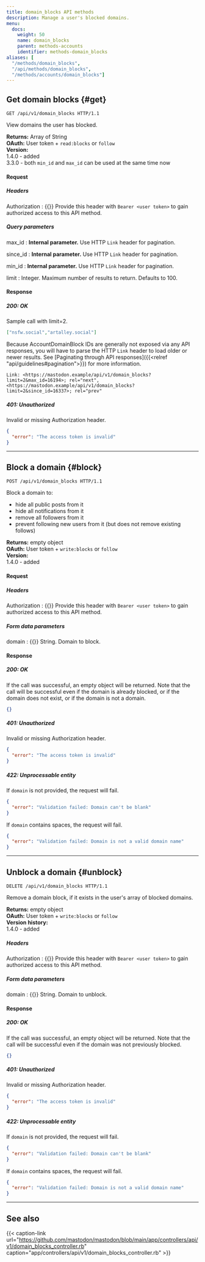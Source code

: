 ```yaml
---
title: domain_blocks API methods
description: Manage a user's blocked domains.
menu:
  docs:
    weight: 50
    name: domain_blocks
    parent: methods-accounts
    identifier: methods-domain_blocks
aliases: [
  "/methods/domain_blocks",
  "/api/methods/domain_blocks",
  "/methods/accounts/domain_blocks"]
---
```


<style>
#TableOfContents ul ul ul {display: none}
</style>

## Get domain blocks {#get}

```http
GET /api/v1/domain_blocks HTTP/1.1
```

View domains the user has blocked.

**Returns:** Array of String\
**OAuth:** User token + `read:blocks` or `follow`\
**Version:**\
1.4.0 - added\
3.3.0 - both `min_id` and `max_id` can be used at the same time now

#### Request
##### Headers

Authorization
: {{<required>}} Provide this header with `Bearer <user token>` to gain authorized access to this API method.

##### Query parameters

max_id 
: **Internal parameter.** Use HTTP `Link` header for pagination.

since_id
: **Internal parameter.** Use HTTP `Link` header for pagination.

min_id
: **Internal parameter.** Use HTTP `Link` header for pagination.

limit
: Integer. Maximum number of results to return. Defaults to 100.

#### Response
##### 200: OK

Sample call with limit=2.

```json
["nsfw.social","artalley.social"]
```

Because AccountDomainBlock IDs are generally not exposed via any API responses, you will have to parse the HTTP `Link` header to load older or newer results. See [Paginating through API responses]({{<relref "api/guidelines#pagination">}}) for more information.

```http
Link: <https://mastodon.example/api/v1/domain_blocks?limit=2&max_id=16194>; rel="next", <https://mastodon.example/api/v1/domain_blocks?limit=2&since_id=16337>; rel="prev"
```

##### 401: Unauthorized

Invalid or missing Authorization header.

```json
{
  "error": "The access token is invalid"
}
```

---

## Block a domain {#block}

```http
POST /api/v1/domain_blocks HTTP/1.1
```

Block a domain to:
- hide all public posts from it
- hide all notifications from it
- remove all followers from it
- prevent following new users from it (but does not remove existing follows)

**Returns:** empty object\
**OAuth:** User token + `write:blocks` or `follow`\
**Version:**\
1.4.0 - added

#### Request

##### Headers

Authorization
: {{<required>}} Provide this header with `Bearer <user token>` to gain authorized access to this API method.

##### Form data parameters

domain
: {{<required>}} String. Domain to block.

#### Response
##### 200: OK

If the call was successful, an empty object will be returned. Note that the call will be successful even if the domain is already blocked, or if the domain does not exist, or if the domain is not a domain.

```json
{}
```

##### 401: Unauthorized

Invalid or missing Authorization header.

```json
{
  "error": "The access token is invalid"
}
```

##### 422: Unprocessable entity

If `domain` is not provided, the request will fail.

```json
{
  "error": "Validation failed: Domain can't be blank"
}
```

If `domain` contains spaces, the request will fail.

```json
{
  "error": "Validation failed: Domain is not a valid domain name"
}
```

---

## Unblock a domain {#unblock}

```http
DELETE /api/v1/domain_blocks HTTP/1.1
```

Remove a domain block, if it exists in the user's array of blocked domains.

**Returns:** empty object\
**OAuth:** User token + `write:blocks` or `follow`\
**Version history:**\
1.4.0 - added

##### Headers

Authorization
: {{<required>}} Provide this header with `Bearer <user token>` to gain authorized access to this API method.

##### Form data parameters

domain
: {{<required>}} String. Domain to unblock.

#### Response
##### 200: OK

If the call was successful, an empty object will be returned. Note that the call will be successful even if the domain was not previously blocked.

```json
{}
```

##### 401: Unauthorized

Invalid or missing Authorization header.

```json
{
  "error": "The access token is invalid"
}
```

##### 422: Unprocessable entity

If `domain` is not provided, the request will fail.

```json
{
  "error": "Validation failed: Domain can't be blank"
}
```

If `domain` contains spaces, the request will fail.

```json
{
  "error": "Validation failed: Domain is not a valid domain name"
}
```

---

## See also

{{< caption-link url="https://github.com/mastodon/mastodon/blob/main/app/controllers/api/v1/domain_blocks_controller.rb" caption="app/controllers/api/v1/domain_blocks_controller.rb" >}}